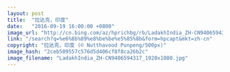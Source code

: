 ```yaml
---
layout: post
title:  "拉达克，印度"
date:   "2016-09-19 16:00:00 +0800"
image_url: "http://cn.bing.com/az/hprichbg/rb/LadakhIndia_ZH-CN9406594317_1920x1080.jpg"
link: "/search?q=%e6%8b%89%e8%be%be%e5%85%8b&form=hpcapt&mkt=zh-cn"
copyright: "拉达克，印度 (© Nutthavood Punpeng/500px)"
image_hash: "2ceb509557c576d5d406cf8f8ca26b2c"
image_filename: "LadakhIndia_ZH-CN9406594317_1920x1080.jpg"
---
```

